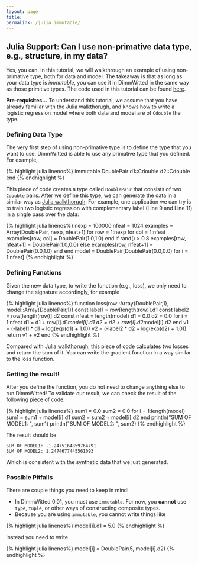 ```yaml
---
layout: page
title: 
permalink: /julia_immutable/
---
```


## Julia Support: Can I use non-primative data type, e.g., structure, in my data?

Yes, you can. In this tutorial, we will walkthrough an example
of using non-primative type, both for data and model. The takeaway
is that as long as your data type is _immutable_, you can use it in 
DimmWitted in the same way as those primitive types. The code
used in this tutorial can be found [here](https://github.com/zhangce/dw/blob/master/examples/julia_composite.jl).

**Pre-requisites...** To understand this tutorial, we assume that you have
already familiar with the [Julia walkthorugh](/dw/julia/), and knows how to
write a logistic regression model where both data and model are of `Cdouble`
the type.

### Defining Data Type

The very first step of using non-primative type is to define the type that you want to use. DimmWitted is able to use any primative type that you defined.
For example, 

{% highlight julia linenos%}
immutable DoublePair
	d1::Cdouble
	d2::Cdouble
end
{% endhighlight %}

This piece of code creates a type called `DoublePair` that consists of
two `Cdouble` pairs. After we define this type, we can generate the data
in a similar way as [Julia walkthorugh](/dw/julia/). For example,
one application we can try is to train two logistic regression 
with complementary label (Line 9 and Line 11) in a single pass
over the data:

{% highlight julia linenos%}
nexp = 100000
nfeat = 1024
examples = Array(DoublePair, nexp, nfeat+1)
for row = 1:nexp
	for col = 1:nfeat
		examples[row, col] = DoublePair(1.0,1.0)
	end
	if rand() > 0.8
		examples[row, nfeat+1] = DoublePair(1.0,0.0)
	else
		examples[row, nfeat+1] = DoublePair(0.0,1.0)
	end
end
model = DoublePair[DoublePair(0.0,0.0) for i = 1:nfeat]
{% endhighlight %}

### Defining Functions

Given the new data type, to write the function (e.g., loss),
we only need to change the signature accordingly, for example

{% highlight julia linenos%}
function loss(row::Array{DoublePair,1}, model::Array{DoublePair,1})
	const label1 = row[length(row)].d1
	const label2 = row[length(row)].d2
	const nfeat = length(model)
	d1 = 0.0
	d2 = 0.0
	for i = 1:nfeat
		d1 = d1 + row[i].d1*model[i].d1
		d2 = d2 + row[i].d2*model[i].d2
	end
	v1 = (-label1 * d1 + log(exp(d1) + 1.0))
	v2 = (-label2 * d2 + log(exp(d2) + 1.0))
	return v1 + v2
end
{% endhighlight %}

Compared with [Julia walkthorugh](/dw/julia/), 
this piece of code calculates two losses and return the
sum of it. You can write the gradient function
in a way similar to the loss function.

### Getting the result!

After you define the function, you do not need to change anything
else to run DimmWitted! To validate our result,
we can check the result of the following piece of code:

{% highlight julia linenos%}
sum1 = 0.0
sum2 = 0.0
for i = 1:length(model)
	sum1 = sum1 + model[i].d1
	sum2 = sum2 + model[i].d2
end
println("SUM OF MODEL1: ", sum1)
println("SUM OF MODEL2: ", sum2)
{% endhighlight %}

The result should be

    SUM OF MODEL1: -1.2475164859764791
    SUM OF MODEL2: 1.2474677445561093

Which is consistent with the synthetic data that we just generated.

### Possible Pitfalls

There are couple things you need to keep in mind!

  - In DimmWitted 0.01, you must use `immutable`. For now, you
  **cannot** use `type`, `tuple`, or other ways of constructing composite types. 
  - Because you are using `immutable`, you cannot write things like

{% highlight julia linenos%}
model[i].d1 = 5.0
{% endhighlight %}

instead you need to write 

{% highlight julia linenos%}
model[i] = DoublePair(5, model[i].d2)
{% endhighlight %}




